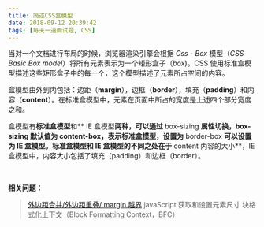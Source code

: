 ```yaml
---
title: 简述CSS盒模型
date: 2018-09-12 20:39:42
tags: [每天一道面试题, CSS]
---
```


当对一个文档进行布局的时候，浏览器渲染引擎会根据 *Css - Box* 模型（*CSS Basic Box model*）将所有元素表示为一个矩形盒子（*box*)。CSS 使用标准盒模型描述这些矩形盒子中的每一个，这个模型描述了元素所占空间的内容。

盒模型由外到内包括：边距（**margin**），边框（**border**），填充（**padding**）和内容（**content**）。在标准盒模型中，元素在页面中所占的宽度是上述四个部分宽度之和。

盒模型有**标准盒模型**和** IE 盒模型**两种，可以通过** box-sizing **属性切换，**box-sizing **默认值为** content-box**，表示标准盒模型，设置为** border-box **可以设置为 IE 盒模型。标准盒模型和 IE 盒模型的不同之处在于** content 内容的大小**，IE 盒模型中，内容大小包括了填充（padding）和边框（border）。

&nbsp;

**相关问题：**

> [外边距合并/外边距重叠/ margin 越界](/2018/09/13/外边距合并现象/)
> javaScript 获取和设置元素尺寸
> 块格式化上下文（Block Formatting Context，BFC）

&nbsp;
